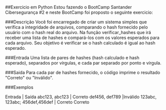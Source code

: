 ##Exercicio em Python
Estou fazendo o BootCamp Santander Cibersegurança #2 e neste BootCamp foi proposto o seguinte exercicio:

###Descrição
Você foi encarregado de criar um sistema simples que verifica a integridade de arquivos, comparando o hash fornecido pelo usuário com o hash real do arquivo. Na função verificar_hashes que irá receber uma lista de hashes e compará-los com os valores esperados para cada arquivo. Seu objetivo é verificar se o hash calculado é igual ao hash esperado.

###Entrada
Uma lista de pares de hashes (hash calculado e hash esperado), separados por vírgulas, e cada par separado por ponto e vírgula.

###Saida
Para cada par de hashes fornecido, o código imprime o resultado "Correto" ou "Inválido".

###Exemplos

Entrada	| Saída
abc123, abc123 |	Correto
def456, def789 |Inválido
123abc, 123abc; 456def,456def	| Correto Correto

